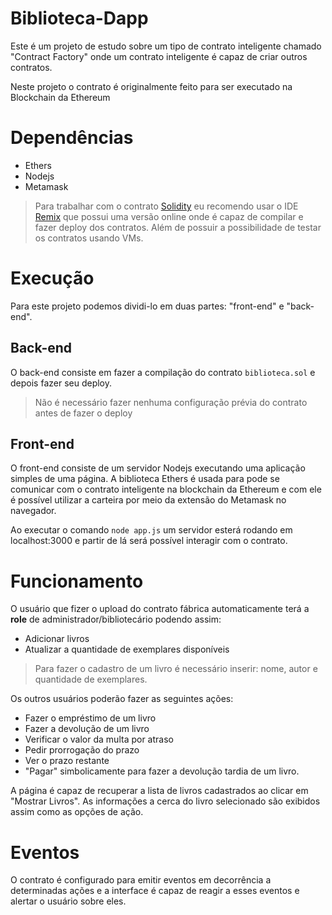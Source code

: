 # Biblioteca-Dapp

Este é um projeto de estudo sobre um tipo de contrato inteligente chamado "Contract Factory" onde um contrato inteligente é capaz de criar outros contratos.

Neste projeto o contrato é originalmente feito para ser executado na Blockchain da Ethereum

# Dependências

- Ethers
- Nodejs
- Metamask

> Para trabalhar com o contrato [Solidity](https://soliditylang.org) eu recomendo usar o IDE [Remix](https://remix-project.org) que possui uma versão online onde é capaz de compilar e fazer deploy dos contratos. Além de possuir a possibilidade de testar os contratos usando VMs.

# Execução

Para este projeto podemos dividi-lo em duas partes: "front-end" e "back-end".

## Back-end

O back-end consiste em fazer a compilação do contrato `biblioteca.sol` e depois fazer seu deploy.

> Não é necessário fazer nenhuma configuração prévia do contrato antes de fazer o deploy

## Front-end

O front-end consiste de um servidor Nodejs executando uma aplicação simples de uma página. A biblioteca Ethers é usada para pode se comunicar com o contrato inteligente na blockchain da Ethereum e com ele é possível utilizar a carteira por meio da extensão do Metamask no navegador.

Ao executar o comando `node app.js` um servidor esterá rodando em localhost:3000 e partir de lá será possível interagir com o contrato.

# Funcionamento

O usuário que fizer o upload do contrato fábrica automaticamente terá a **role** de administrador/bibliotecário podendo assim:

- Adicionar livros
- Atualizar a quantidade de exemplares disponíveis

> Para fazer o cadastro de um livro é necessário inserir: nome, autor e quantidade de exemplares.

Os outros usuários poderão fazer as seguintes ações:

- Fazer o empréstimo de um livro
- Fazer a devolução de um livro
- Verificar o valor da multa por atraso
- Pedir prorrogação do prazo
- Ver o prazo restante
- "Pagar" simbolicamente para fazer a devolução tardia de um livro.

A página é capaz de recuperar a lista de livros cadastrados ao clicar em "Mostrar Livros". As informações a cerca do livro selecionado são exibidos assim como as opções de ação.

# Eventos

O contrato é configurado para emitir eventos em decorrência a determinadas ações e a interface é capaz de reagir a esses eventos e alertar o usuário sobre eles.
